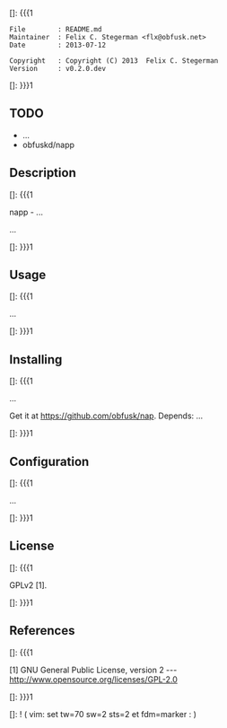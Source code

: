 []: {{{1

    File        : README.md
    Maintainer  : Felix C. Stegerman <flx@obfusk.net>
    Date        : 2013-07-12

    Copyright   : Copyright (C) 2013  Felix C. Stegerman
    Version     : v0.2.0.dev

[]: }}}1

## TODO

  * ...
  * obfuskd/napp

## Description
[]: {{{1

  napp - ...

  ...

[]: }}}1

## Usage
[]: {{{1

  ...

[]: }}}1

## Installing
[]: {{{1

  ...

  Get it at https://github.com/obfusk/nap.  Depends: ...

[]: }}}1

## Configuration
[]: {{{1

  ...

[]: }}}1

## License
[]: {{{1

  GPLv2 [1].

[]: }}}1

## References
[]: {{{1

  [1] GNU General Public License, version 2
  --- http://www.opensource.org/licenses/GPL-2.0

[]: }}}1

[]: ! ( vim: set tw=70 sw=2 sts=2 et fdm=marker : )
